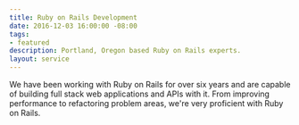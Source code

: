 ```yaml
---
title: Ruby on Rails Development
date: 2016-12-03 16:00:00 -08:00
tags:
- featured
description: Portland, Oregon based Ruby on Rails experts.
layout: service
---
```


We have been working with Ruby on Rails for over six years and are
capable of building full stack web applications and APIs with it. From
improving performance to refactoring problem areas, we're very
proficient with Ruby on Rails.
